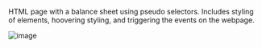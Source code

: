  HTML page with a  balance sheet using pseudo selectors. Includes styling of elements, hoovering styling, and triggering the events on the webpage.


![image](https://github.com/user-attachments/assets/240f8f74-1a18-406b-9d85-8820a6853b18)
